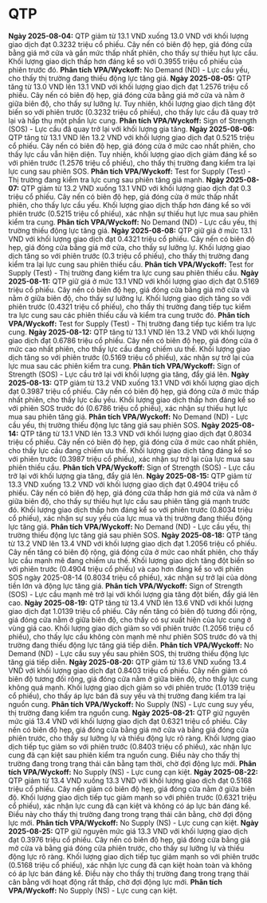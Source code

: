 # QTP

**Ngày 2025-08-04:** QTP giảm từ 13.1 VND xuống 13.0 VND với khối lượng giao dịch đạt 0.3232 triệu cổ phiếu. Cây nến có biên độ hẹp, giá đóng cửa bằng giá mở cửa và gần mức thấp nhất phiên, cho thấy sự thiếu hụt lực cầu. Khối lượng giao dịch thấp hơn đáng kể so với 0.3955 triệu cổ phiếu của phiên trước đó. **Phân tích VPA/Wyckoff:** No Demand (ND) - Lực cầu yếu, cho thấy thị trường đang thiếu động lực tăng giá.
**Ngày 2025-08-05:** QTP tăng từ 13.0 VND lên 13.1 VND với khối lượng giao dịch đạt 1.2576 triệu cổ phiếu. Cây nến có biên độ hẹp, giá đóng cửa bằng giá mở cửa và nằm ở giữa biên độ, cho thấy sự lưỡng lự. Tuy nhiên, khối lượng giao dịch tăng đột biến so với phiên trước (0.3232 triệu cổ phiếu), cho thấy lực cầu đã quay trở lại và hấp thụ một phần lực cung. **Phân tích VPA/Wyckoff:** Sign of Strength (SOS) - Lực cầu đã quay trở lại với khối lượng gia tăng.
**Ngày 2025-08-06:** QTP tăng từ 13.1 VND lên 13.2 VND với khối lượng giao dịch đạt 0.5215 triệu cổ phiếu. Cây nến có biên độ hẹp, giá đóng cửa ở mức cao nhất phiên, cho thấy lực cầu vẫn hiện diện. Tuy nhiên, khối lượng giao dịch giảm đáng kể so với phiên trước (1.2576 triệu cổ phiếu), cho thấy thị trường đang kiểm tra lại lực cung sau phiên SOS. **Phân tích VPA/Wyckoff:** Test for Supply (Test) - Thị trường đang kiểm tra lực cung sau phiên tăng giá mạnh.
**Ngày 2025-08-07:** QTP giảm từ 13.2 VND xuống 13.1 VND với khối lượng giao dịch đạt 0.3 triệu cổ phiếu. Cây nến có biên độ hẹp, giá đóng cửa ở mức thấp nhất phiên, cho thấy lực cầu yếu. Khối lượng giao dịch thấp hơn đáng kể so với phiên trước (0.5215 triệu cổ phiếu), xác nhận sự thiếu hụt lực mua sau phiên kiểm tra cung. **Phân tích VPA/Wyckoff:** No Demand (ND) - Lực cầu yếu, thị trường thiếu động lực tăng giá.
**Ngày 2025-08-08:** QTP giữ giá ở mức 13.1 VND với khối lượng giao dịch đạt 0.4321 triệu cổ phiếu. Cây nến có biên độ hẹp, giá đóng cửa bằng giá mở cửa, cho thấy sự lưỡng lự. Khối lượng giao dịch tăng so với phiên trước (0.3 triệu cổ phiếu), cho thấy thị trường đang kiểm tra lại lực cung sau phiên thiếu cầu. **Phân tích VPA/Wyckoff:** Test for Supply (Test) - Thị trường đang kiểm tra lực cung sau phiên thiếu cầu.
**Ngày 2025-08-11:** QTP giữ giá ở mức 13.1 VND với khối lượng giao dịch đạt 0.5169 triệu cổ phiếu. Cây nến có biên độ hẹp, giá đóng cửa bằng giá mở cửa và nằm ở giữa biên độ, cho thấy sự lưỡng lự. Khối lượng giao dịch tăng so với phiên trước (0.4321 triệu cổ phiếu), cho thấy thị trường đang tiếp tục kiểm tra lực cung sau các phiên thiếu cầu và kiểm tra cung trước đó. **Phân tích VPA/Wyckoff:** Test for Supply (Test) - Thị trường đang tiếp tục kiểm tra lực cung.
**Ngày 2025-08-12:** QTP tăng từ 13.1 VND lên 13.2 VND với khối lượng giao dịch đạt 0.6786 triệu cổ phiếu. Cây nến có biên độ hẹp, giá đóng cửa ở mức cao nhất phiên, cho thấy lực cầu đang chiếm ưu thế. Khối lượng giao dịch tăng so với phiên trước (0.5169 triệu cổ phiếu), xác nhận sự trở lại của lực mua sau các phiên kiểm tra cung. **Phân tích VPA/Wyckoff:** Sign of Strength (SOS) - Lực cầu trở lại với khối lượng gia tăng, đẩy giá lên.
**Ngày 2025-08-13:** QTP giảm từ 13.2 VND xuống 13.1 VND với khối lượng giao dịch đạt 0.3987 triệu cổ phiếu. Cây nến có biên độ hẹp, giá đóng cửa ở mức thấp nhất phiên, cho thấy lực cầu yếu. Khối lượng giao dịch thấp hơn đáng kể so với phiên SOS trước đó (0.6786 triệu cổ phiếu), xác nhận sự thiếu hụt lực mua sau phiên tăng giá. **Phân tích VPA/Wyckoff:** No Demand (ND) - Lực cầu yếu, thị trường thiếu động lực tăng giá sau phiên SOS.
**Ngày 2025-08-14:** QTP tăng từ 13.1 VND lên 13.3 VND với khối lượng giao dịch đạt 0.8034 triệu cổ phiếu. Cây nến có biên độ hẹp, giá đóng cửa ở mức cao nhất phiên, cho thấy lực cầu đang chiếm ưu thế. Khối lượng giao dịch tăng đáng kể so với phiên trước (0.3987 triệu cổ phiếu), xác nhận sự trở lại của lực mua sau phiên thiếu cầu. **Phân tích VPA/Wyckoff:** Sign of Strength (SOS) - Lực cầu trở lại với khối lượng gia tăng, đẩy giá lên.
**Ngày 2025-08-15:** QTP giảm từ 13.3 VND xuống 13.2 VND với khối lượng giao dịch đạt 0.4904 triệu cổ phiếu. Cây nến có biên độ hẹp, giá đóng cửa thấp hơn giá mở cửa và nằm ở giữa biên độ, cho thấy sự thiếu hụt lực cầu sau phiên tăng giá mạnh trước đó. Khối lượng giao dịch thấp hơn đáng kể so với phiên trước (0.8034 triệu cổ phiếu), xác nhận sự suy yếu của lực mua và thị trường đang thiếu động lực tăng giá. **Phân tích VPA/Wyckoff:** No Demand (ND) - Lực cầu yếu, thị trường thiếu động lực tăng giá sau phiên SOS.
**Ngày 2025-08-18:** QTP tăng từ 13.2 VND lên 13.4 VND với khối lượng giao dịch đạt 1.2056 triệu cổ phiếu. Cây nến tăng có biên độ rộng, giá đóng cửa ở mức cao nhất phiên, cho thấy lực cầu mạnh mẽ đang chiếm ưu thế. Khối lượng giao dịch tăng đột biến so với phiên trước (0.4904 triệu cổ phiếu) và cao hơn đáng kể so với phiên SOS ngày 2025-08-14 (0.8034 triệu cổ phiếu), xác nhận sự trở lại của dòng tiền lớn và động lực tăng giá. **Phân tích VPA/Wyckoff:** Sign of Strength (SOS) - Lực cầu mạnh mẽ trở lại với khối lượng gia tăng đột biến, đẩy giá lên cao.
**Ngày 2025-08-19:** QTP tăng từ 13.4 VND lên 13.6 VND với khối lượng giao dịch đạt 1.0139 triệu cổ phiếu. Cây nến tăng có biên độ tương đối rộng, giá đóng cửa nằm ở giữa biên độ, cho thấy có sự xuất hiện của lực cung ở vùng giá cao. Khối lượng giao dịch giảm so với phiên trước (1.2056 triệu cổ phiếu), cho thấy lực cầu không còn mạnh mẽ như phiên SOS trước đó và thị trường đang thiếu động lực tăng giá tiếp diễn. **Phân tích VPA/Wyckoff:** No Demand (ND) - Lực cầu suy yếu sau phiên SOS, thị trường thiếu động lực tăng giá tiếp diễn.
**Ngày 2025-08-20:** QTP giảm từ 13.6 VND xuống 13.4 VND với khối lượng giao dịch đạt 0.8403 triệu cổ phiếu. Cây nến giảm có biên độ tương đối rộng, giá đóng cửa nằm ở giữa biên độ, cho thấy lực cung không quá mạnh. Khối lượng giao dịch giảm so với phiên trước (1.0139 triệu cổ phiếu), cho thấy áp lực bán đã suy yếu và thị trường đang kiểm tra lại nguồn cung. **Phân tích VPA/Wyckoff:** No Supply (NS) - Lực cung suy yếu, thị trường đang kiểm tra nguồn cung.
**Ngày 2025-08-21:** QTP giữ nguyên mức giá 13.4 VND với khối lượng giao dịch đạt 0.6321 triệu cổ phiếu. Cây nến có biên độ hẹp, giá đóng cửa bằng giá mở cửa và bằng giá đóng cửa phiên trước, cho thấy sự lưỡng lự và thiếu động lực rõ ràng. Khối lượng giao dịch tiếp tục giảm so với phiên trước (0.8403 triệu cổ phiếu), xác nhận lực cung đã cạn kiệt sau phiên kiểm tra nguồn cung. Điều này cho thấy thị trường đang trong trạng thái cân bằng tạm thời, chờ đợi động lực mới. **Phân tích VPA/Wyckoff:** No Supply (NS) - Lực cung cạn kiệt.
**Ngày 2025-08-22:** QTP giảm từ 13.4 VND xuống 13.3 VND với khối lượng giao dịch đạt 0.5168 triệu cổ phiếu. Cây nến giảm có biên độ hẹp, giá đóng cửa nằm ở giữa biên độ. Khối lượng giao dịch tiếp tục giảm mạnh so với phiên trước (0.6321 triệu cổ phiếu), xác nhận lực cung đã cạn kiệt và không có áp lực bán đáng kể. Điều này cho thấy thị trường đang trong trạng thái cân bằng, chờ đợi động lực mới. **Phân tích VPA/Wyckoff:** No Supply (NS) - Lực cung cạn kiệt.
**Ngày 2025-08-25:** QTP giữ nguyên mức giá 13.3 VND với khối lượng giao dịch đạt 0.3976 triệu cổ phiếu. Cây nến có biên độ hẹp, giá đóng cửa bằng giá mở cửa và bằng giá đóng cửa phiên trước, cho thấy sự lưỡng lự và thiếu động lực rõ ràng. Khối lượng giao dịch tiếp tục giảm mạnh so với phiên trước (0.5168 triệu cổ phiếu), xác nhận lực cung đã cạn kiệt hoàn toàn và không có áp lực bán đáng kể. Điều này cho thấy thị trường đang trong trạng thái cân bằng với hoạt động rất thấp, chờ đợi động lực mới. **Phân tích VPA/Wyckoff:** No Supply (NS) - Lực cung cạn kiệt.
